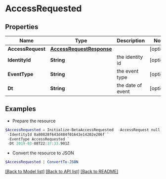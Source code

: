 # AccessRequested
## Properties

Name | Type | Description | Notes
------------ | ------------- | ------------- | -------------
**AccessRequest** | [**AccessRequestResponse**](AccessRequestResponse.md) |  | [optional] 
**IdentityId** | **String** | the identity id | [optional] 
**EventType** | **String** | the event type | [optional] 
**Dt** | **String** | the date of event | [optional] 

## Examples

- Prepare the resource
```powershell
$AccessRequested = Initialize-BetaAccessRequested  -AccessRequest null `
 -IdentityId 8a80828f643d484f01643e14202e206f `
 -EventType AccessRequested `
 -Dt 2019-03-08T22:37:33.901Z
```

- Convert the resource to JSON
```powershell
$AccessRequested | ConvertTo-JSON
```

[[Back to Model list]](../README.md#documentation-for-models) [[Back to API list]](../README.md#documentation-for-api-endpoints) [[Back to README]](../README.md)

